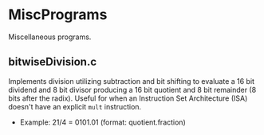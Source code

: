 # MiscPrograms
Miscellaneous programs. 

bitwiseDivision.c
--------
Implements division utilizing subtraction and bit shifting to evaluate a 16 bit dividend and 8 bit divisor producing a 16 bit quotient and 8 bit remainder (8 bits after the radix). Useful for when an Instruction Set Architecture (ISA) doesn't have an explicit `mult` instruction. 
* Example: 21/4 = 0101.01 (format: quotient.fraction)
